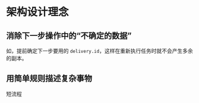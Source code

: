 # 架构设计理念

## 消除下一步操作中的“不确定的数据”
如，提前确定下一步要用的 `delivery.id`，这样在重新执行任务时就不会产生多余的副本。

## 用简单规则描述复杂事物

短流程